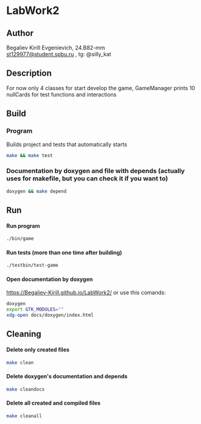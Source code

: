 # LabWork2
## Author
Begaliev Kirill Evgenievich, 24.B82-mm <br>
st129977@student.spbu.ru , tg: @silly_kat
## Description
For now only 4 classes for start develop the game, GameManager prints 10 nullCards for test functions and interactions
## Build
### Program
Builds project and tests that automatically starts
```bash
make && make test
```
### Documentation by doxygen and file with depends (actually uses for makefile, but you can check it if you want to)
```bash
doxygen && make depend
```
## Run
#### Run program
```bash
./bin/game
```
#### Run tests (more than one time after building)
```bash
./testbin/test-game
```
#### Open documentation by doxygen
https://Begaliev-Kirill.github.io/LabWork2/
or use this comands:
```bash
doxygen
export GTK_MODULES=""
xdg-open docs/doxygen/index.html
```
## Cleaning
#### Delete only created files
```bash
make clean
```
#### Delete doxygen's documentation and depends
```bash
make cleandocs
```
#### Delete all created and compiled files
```bash
make cleanall
```
